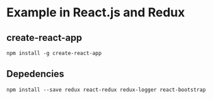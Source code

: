# Example in React.js and Redux

## create-react-app
```
npm install -g create-react-app
```

## Depedencies
```
npm install --save redux react-redux redux-logger react-bootstrap
```
